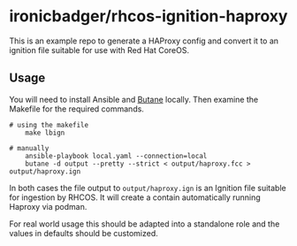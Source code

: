 # ironicbadger/rhcos-ignition-haproxy

This is an example repo to generate a HAProxy config and convert it to an ignition file suitable for use with Red Hat CoreOS.

## Usage

You will need to install Ansible and [Butane](https://docs.fedoraproject.org/en-US/fedora-coreos/producing-ign/) locally. Then examine the Makefile for the required commands.

```
# using the makefile
    make lbign

# manually
	ansible-playbook local.yaml --connection=local
	butane -d output --pretty --strict < output/haproxy.fcc > output/haproxy.ign
```

In both cases the file output to `output/haproxy.ign` is an Ignition file suitable for ingestion by RHCOS. It will create a contain automatically running Haproxy via podman.

For real world usage this should be adapted into a standalone role and the values in defaults should be customized.